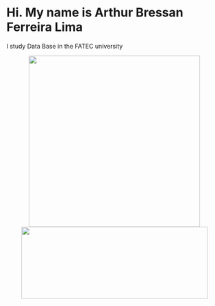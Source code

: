 # Hi. My name is Arthur Bressan Ferreira Lima
I study Data Base in the FATEC university
<p align="center">
  <img src="https://github-readme-stats.vercel.app/api?username=ArthurBres&show_icons=true&theme=onedark" width="400">
  <img src="https://github-readme-stats.vercel.app/api/top-langs/?username=ArthurBres&hide_progress=true&theme=onedark" width="435" height="168">
</p>

<link rel="stylesheet" type='text/css' href="https://cdn.jsdelivr.net/gh/devicons/devicon@latest/devicon.min.css" />
